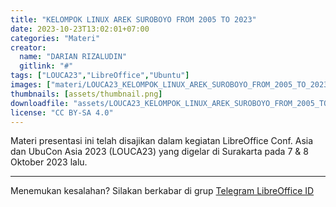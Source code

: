 ```yaml
---
title: "KELOMPOK LINUX AREK SUROBOYO FROM 2005 TO 2023"
date: 2023-10-23T13:02:01+07:00
categories: "Materi"
creator: 
  name: "DARIAN RIZALUDIN"
  gitlink: "#"
tags: ["LOUCA23","LibreOffice","Ubuntu"]
images: ["materi/LOUCA23_KELOMPOK_LINUX_AREK_SUROBOYO_FROM_2005_TO_2023_by_DARIAN_RIZALUDIN/thumbnail.png"]
thumbnails: [assets/thumbnail.png]
downloadfile: "assets/LOUCA23_KELOMPOK_LINUX_AREK_SUROBOYO_FROM_2005_TO_2023_by_DARIAN_RIZALUDIN.zip"
license: "CC BY-SA 4.0"
---
```


Materi presentasi ini telah disajikan dalam kegiatan LibreOffice Conf. Asia dan UbuCon Asia 2023 (LOUCA23) yang digelar di Surakarta pada 7 & 8 Oktober 2023 lalu.

---
Menemukan kesalahan? Silakan berkabar di grup [Telegram LibreOffice ID](https://t.me/LibreOfficeID)

